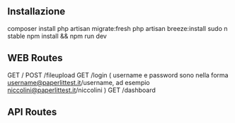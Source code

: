 ## Installazione


composer install
php artisan migrate:fresh
php artisan breeze:install
sudo n stable
npm install && npm run dev



## WEB Routes

GET     /
POST    /fileupload
GET     /login   ( username e password sono nella forma username@paperlittest.it/username, ad esempio niccolini@paperlittest.it/niccolini )
GET     /dashboard

## API Routes
